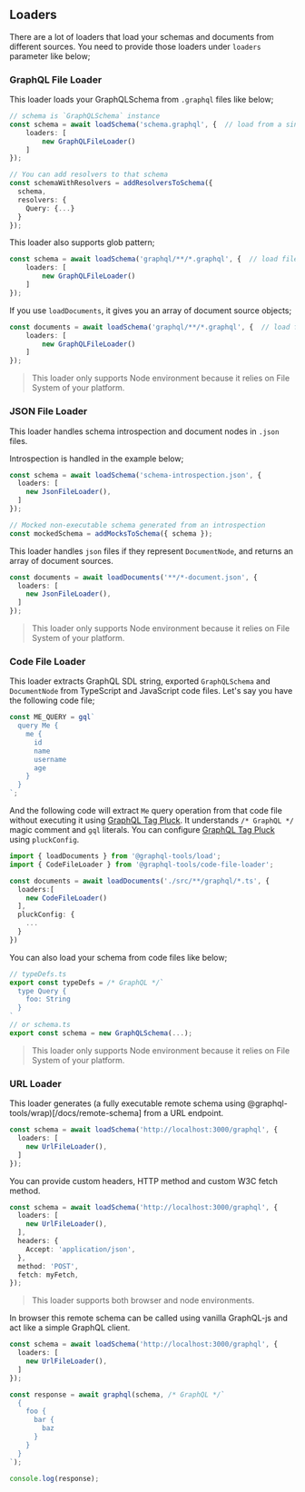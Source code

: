 
## Loaders
There are a lot of loaders that load your schemas and documents from different sources. You need to provide those loaders under `loaders` parameter like below;

### GraphQL File Loader
This loader loads your GraphQLSchema from `.graphql` files like below;

```ts
// schema is `GraphQLSchema` instance
const schema = await loadSchema('schema.graphql', {  // load from a single schema file
    loaders: [
        new GraphQLFileLoader()
    ]
});

// You can add resolvers to that schema
const schemaWithResolvers = addResolversToSchema({
  schema,
  resolvers: {
    Query: {...}
  }
});
```

This loader also supports glob pattern;
```ts
const schema = await loadSchema('graphql/**/*.graphql', {  // load files and merge them into a single schema object
    loaders: [
        new GraphQLFileLoader()
    ]
});
```

If you use `loadDocuments`, it gives you an array of document source objects;
```ts
const documents = await loadSchema('graphql/**/*.graphql', {  // load files and merge them into a single schema object
    loaders: [
        new GraphQLFileLoader()
    ]
});
```

> This loader only supports Node environment because it relies on File System of your platform.

### JSON File Loader
This loader handles schema introspection and document nodes in `.json` files.

Introspection is handled in the example below;
```ts
const schema = await loadSchema('schema-introspection.json', {
  loaders: [
    new JsonFileLoader(),
  ]
});

// Mocked non-executable schema generated from an introspection
const mockedSchema = addMocksToSchema({ schema });
```

This loader handles `json` files if they represent `DocumentNode`, and returns an array of document sources.
```ts
const documents = await loadDocuments('**/*-document.json', {
  loaders: [
    new JsonFileLoader(),
  ]
});
```

> This loader only supports Node environment because it relies on File System of your platform.

### Code File Loader
This loader extracts GraphQL SDL string, exported `GraphQLSchema` and `DocumentNode` from TypeScript and JavaScript code files.
Let's say you have the following code file;

```ts
const ME_QUERY = gql`
  query Me {
    me {
      id
      name
      username
      age
    }
  }
`;
```

And the following code will extract `Me` query operation from that code file without executing it using [GraphQL Tag Pluck](/docs/graphql-tag-pluck). It understands `/* GraphQL */` magic comment and `gql` literals. You can configure [GraphQL Tag Pluck](/docs/graphql-tag-pluck) using `pluckConfig`.

```ts
import { loadDocuments } from '@graphql-tools/load';
import { CodeFileLoader } from '@graphql-tools/code-file-loader';

const documents = await loadDocuments('./src/**/graphql/*.ts', {
  loaders:[
    new CodeFileLoader()
  ],
  pluckConfig: {
    ...
  }
})
```

You can also load your schema from code files like below;

```ts
// typeDefs.ts
export const typeDefs = /* GraphQL */`
  type Query {
    foo: String
  }
`
// or schema.ts
export const schema = new GraphQLSchema(...);
```

> This loader only supports Node environment because it relies on File System of your platform.

### URL Loader
This loader generates (a fully executable remote schema using @graphql-tools/wrap)[/docs/remote-schema] from a URL endpoint.

```ts
const schema = await loadSchema('http://localhost:3000/graphql', {
  loaders: [
    new UrlFileLoader(),
  ]
});
```

You can provide custom headers, HTTP method and custom W3C fetch method.

```ts
const schema = await loadSchema('http://localhost:3000/graphql', {
  loaders: [
    new UrlFileLoader(),
  ],
  headers: {
    Accept: 'application/json',
  },
  method: 'POST',
  fetch: myFetch,
});
```

> This loader supports both browser and node environments.

In browser this remote schema can be called using vanilla GraphQL-js and act like a simple GraphQL client.
```ts
const schema = await loadSchema('http://localhost:3000/graphql', {
  loaders: [
    new UrlFileLoader(),
  ]
});

const response = await graphql(schema, /* GraphQL */`
  {
    foo {
      bar {
        baz
      }
    }
  }
`);

console.log(response);
```


